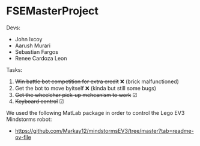 # FSEMasterProject

Devs:
- John Ixcoy
- Aarush Murari
- Sebastian Fargos
- Renee Cardoza Leon

Tasks:
1. ~~Win battle bot competition for extra credit~~ ❌ (brick malfunctioned)
2. Get the bot to move byitself ❌ (kinda but still some bugs)
3. ~~Get the wheelchar pick-up mehcanism to work~~ ☑
4. ~~Keyboard control~~ ☑

We used the following MatLab package in order to control the Lego EV3 Mindstorms robot:
- https://github.com/Markay12/mindstormsEV3/tree/master?tab=readme-ov-file
